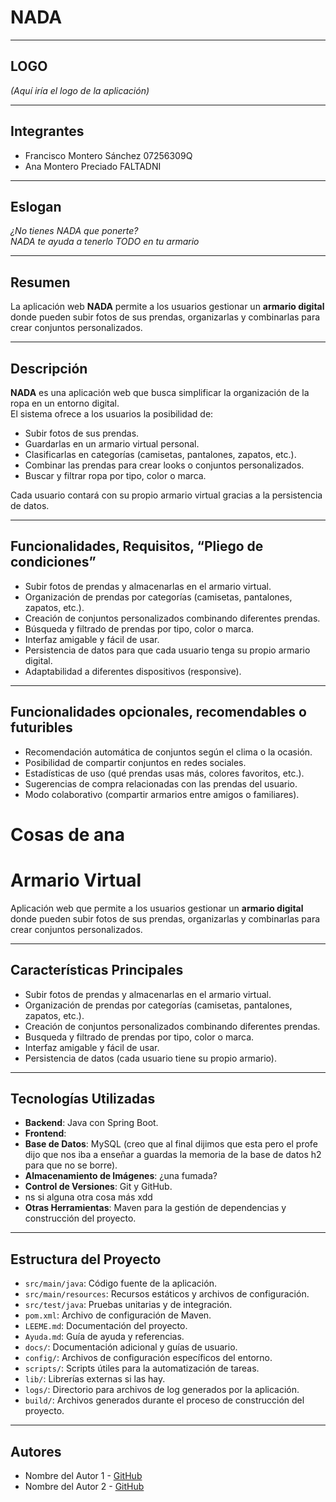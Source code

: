 # NADA

---

## LOGO  
*(Aquí iría el logo de la aplicación)*  

---

## Integrantes  
- Francisco Montero Sánchez 07256309Q
- Ana Montero Preciado FALTADNI

---

## Eslogan    
*¿No tienes NADA que ponerte?*  
*NADA te ayuda a tenerlo TODO en tu armario*  

---

## Resumen  
La aplicación web **NADA** permite a los usuarios gestionar un **armario digital** donde pueden subir fotos de sus prendas, organizarlas y combinarlas para crear conjuntos personalizados.  

---

## Descripción  
**NADA** es una aplicación web que busca simplificar la organización de la ropa en un entorno digital.  
El sistema ofrece a los usuarios la posibilidad de:  
- Subir fotos de sus prendas.  
- Guardarlas en un armario virtual personal.  
- Clasificarlas en categorías (camisetas, pantalones, zapatos, etc.).  
- Combinar las prendas para crear looks o conjuntos personalizados.  
- Buscar y filtrar ropa por tipo, color o marca.  

Cada usuario contará con su propio armario virtual gracias a la persistencia de datos.  

---

## Funcionalidades, Requisitos, “Pliego de condiciones”  
- Subir fotos de prendas y almacenarlas en el armario virtual.  
- Organización de prendas por categorías (camisetas, pantalones, zapatos, etc.).  
- Creación de conjuntos personalizados combinando diferentes prendas.  
- Búsqueda y filtrado de prendas por tipo, color o marca.  
- Interfaz amigable y fácil de usar.  
- Persistencia de datos para que cada usuario tenga su propio armario digital.  
- Adaptabilidad a diferentes dispositivos (responsive).  

---

## Funcionalidades opcionales, recomendables o futuribles  
- Recomendación automática de conjuntos según el clima o la ocasión.  
- Posibilidad de compartir conjuntos en redes sociales.  
- Estadísticas de uso (qué prendas usas más, colores favoritos, etc.).  
- Sugerencias de compra relacionadas con las prendas del usuario.  
- Modo colaborativo (compartir armarios entre amigos o familiares).  




# Cosas de ana

# Armario Virtual

Aplicación web que permite a los usuarios gestionar un **armario digital** donde pueden subir fotos de sus prendas, organizarlas y combinarlas para crear conjuntos personalizados.

---

## Características Principales
- Subir fotos de prendas y almacenarlas en el armario virtual.
- Organización de prendas por categorías (camisetas, pantalones, zapatos, etc.).
- Creación de conjuntos personalizados combinando diferentes prendas.
- Busqueda y filtrado de prendas por tipo, color o marca.
- Interfaz amigable y fácil de usar.
- Persistencia de datos (cada usuario tiene su propio armario).

---

## Tecnologías Utilizadas
- **Backend**: Java con Spring Boot.
- **Frontend**:
- **Base de Datos**: MySQL (creo que al final dijimos que esta pero el profe dijo que nos iba a enseñar a guardas la memoria de la base de datos h2 para que no se borre).
- **Almacenamiento de Imágenes**: ¿una fumada?
- **Control de Versiones**: Git y GitHub.
- ns si alguna otra cosa más xdd
- **Otras Herramientas**: Maven para la gestión de dependencias y construcción del proyecto.

---

## Estructura del Proyecto
- `src/main/java`: Código fuente de la aplicación.
- `src/main/resources`: Recursos estáticos y archivos de configuración.
- `src/test/java`: Pruebas unitarias y de integración.
- `pom.xml`: Archivo de configuración de Maven.
- `LEEME.md`: Documentación del proyecto.
- `Ayuda.md`: Guía de ayuda y referencias.
- `docs/`: Documentación adicional y guías de usuario.
- `config/`: Archivos de configuración específicos del entorno.
- `scripts/`: Scripts útiles para la automatización de tareas.
- `lib/`: Librerías externas si las hay.
- `logs/`: Directorio para archivos de log generados por la aplicación.
- `build/`: Archivos generados durante el proceso de construcción del proyecto.

---

## Autores
- Nombre del Autor 1 - [GitHub]( https://github.com/amonterooq )
- Nombre del Autor 2 - [GitHub]( https://github.com/fmonteroi )



